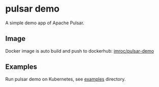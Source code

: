 # pulsar demo

A simple demo app of Apache Pulsar.

## Image

Docker image is auto build and push to dockerhub: [imroc/pulsar-demo](https://hub.docker.com/r/imroc/pulsar-demo)

## Examples

Run pulsar demo on Kubernetes, see [examples](./examples) directory.
